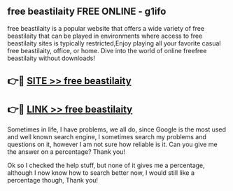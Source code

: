 ## free beastilaity FREE ONLINE - g1ifo

free beastilaity is a popular website that offers a wide variety of free beastilaity that can be played in environments where access to free beastilaity sites is typically restricted,Enjoy playing all your favorite casual free beastilaity, office, or home. Dive into the world of online freefree beastilaity without downloads!

## 👉🔴 [SITE >> free beastilaity](http://news.freeplayer.one?title=free_beastilaity&ref=FRRE)

## 👉🔴 [LINK >> free beastilaity](http://news.freeplayer.one?title=free_beastilaity&ref=FREE)

Sometimes in life, I have problems, we all do, since Google is the most used and well known search engine, I sometimes search my problems and questions on it, however I am not sure how reliable is it. Can you give me the answer on a percentage? Thank you!

Ok so I checked the help stuff, but none of it gives me a percentage, although I now know how to search better now, I would still like a percentage though, Thank you!